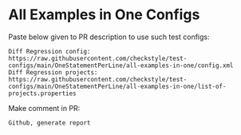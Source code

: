 # All Examples in One Configs
Paste below given to PR description to use such test configs:
```
Diff Regression config: https://raw.githubusercontent.com/checkstyle/test-configs/main/OneStatementPerLine/all-examples-in-one/config.xml
Diff Regression projects: https://raw.githubusercontent.com/checkstyle/test-configs/main/OneStatementPerLine/all-examples-in-one/list-of-projects.properties
```
Make comment in PR:
```
Github, generate report
```
